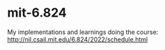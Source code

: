 # mit-6.824
My implementations and learnings doing the course: http://nil.csail.mit.edu/6.824/2022/schedule.html
